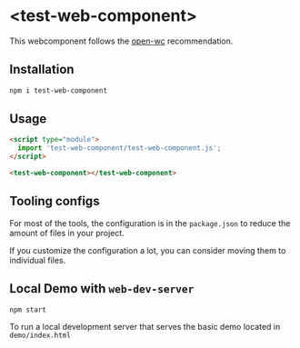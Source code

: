 # \<test-web-component>

This webcomponent follows the [open-wc](https://github.com/open-wc/open-wc) recommendation.

## Installation
```bash
npm i test-web-component
```

## Usage
```html
<script type="module">
  import 'test-web-component/test-web-component.js';
</script>

<test-web-component></test-web-component>
```



## Tooling configs

For most of the tools, the configuration is in the `package.json` to reduce the amount of files in your project.

If you customize the configuration a lot, you can consider moving them to individual files.

## Local Demo with `web-dev-server`
```bash
npm start
```
To run a local development server that serves the basic demo located in `demo/index.html`
